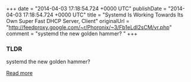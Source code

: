 +++
date = "2014-04-03 17:18:54.724 +0000 UTC"
publishDate = "2014-04-03 17:18:54.724 +0000 UTC"
title = "Systemd Is Working Towards Its Own Super Fast DHCP Server, Client"
originalUrl = "http://feedproxy.google.com/~r/Phoronix/~3/Fb1eLdI2sCM/vr.php"
comment = "systemd the new golden hammer? "
+++

### TLDR

systemd the new golden hammer? 

[Read more](http://feedproxy.google.com/~r/Phoronix/~3/Fb1eLdI2sCM/vr.php)
